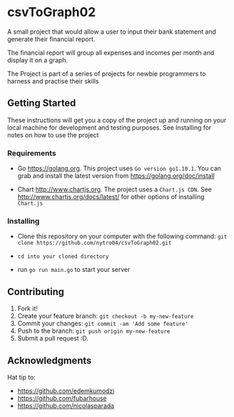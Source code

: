 # csvToGraph02

A small project that would allow a user to input their bank statement and generate their financial report.

The financial report will group all expenses and incomes per month and display it on a graph.

The Project is part of a series of projects for newbie programmers to harness and practise their skills

## Getting Started

These instructions will get you a copy of the project up and running on your local machine for development and testing purposes. See Installing for notes on how to use the project

### Requirements

* Go https://golang.org. This project uses `Go version go1.10.1`. You can grab and install the latest version from https://golang.org/doc/install 

* Chart http://www.chartjs.org. The project uses a `Chart.js CDN`. See http://www.chartjs.org/docs/latest/ for other options of installing `Chart.js`

### Installing

* Clone this repository on your computer with the following command: `git clone https://github.com/nytro04/csvToGraph02.git`

* `cd into your cloned directory`

* run `go run main.go` to start your server 


## Contributing

1. Fork it!
2. Create your feature branch: `git checkout -b my-new-feature`
3. Commit your changes: `git commit -am 'Add some feature'`
4. Push to the branch: `git push origin my-new-feature`
5. Submit a pull request :D.


## Acknowledgments

 Hat tip to:
* https://github.com/edemkumodzi
* https://github.com/fubarhouse
* https://github.com/nicolasparada


